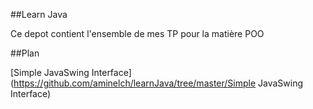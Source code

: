 ##Learn Java 

Ce depot contient l'ensemble de mes TP pour la matière POO 


##Plan 

[Simple JavaSwing Interface](https://github.com/aminelch/learnJava/tree/master/Simple JavaSwing Interface)
